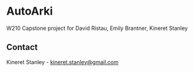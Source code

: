 # AutoArki

W210 Capstone project for David Ristau, Emily Brantner, Kineret Stanley

## Contact 
Kineret Stanley - kineret.stanley@gmail.com
